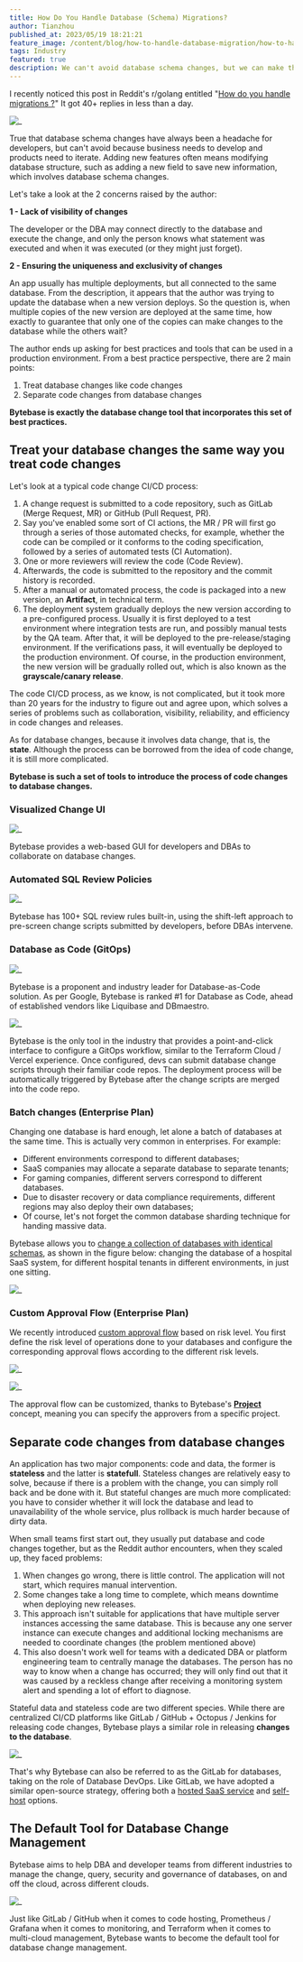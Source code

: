 ```yaml
---
title: How Do You Handle Database (Schema) Migrations?
author: Tianzhou
published_at: 2023/05/19 18:21:21
feature_image: /content/blog/how-to-handle-database-migration/how-to-handle-database-migration-cover.jpg
tags: Industry
featured: true
description: We can't avoid database schema changes, but we can make them less painful. Meeting Bytebase, a database change tool that incorporates the best practices of treating database changes like code changes and separating code changes from database changes.
---
```


I recently noticed this post in Reddit's r/golang entitled "[How do you handle migrations ?](https://www.reddit.com/r/golang/comments/12mypec/how_do_you_handle_migrations/)" It got 40+ replies in less than a day.

![_](/content/blog/how-to-handle-database-migration/reddit.webp)

True that database schema changes have always been a headache for developers, but can't avoid because business needs to develop and products need to iterate. Adding new features often means modifying database structure, such as adding a new field to save new information, which involves database schema changes.

Let's take a look at the 2 concerns raised by the author:

**1 - Lack of visibility of changes**

The developer or the DBA may connect directly to the database and execute the change, and only the person knows what statement was executed and when it was executed (or they might just forget).

**2 - Ensuring the uniqueness and exclusivity of changes**

An app usually has multiple deployments, but all connected to the same database. From the description, it appears that the author was trying to update the database when a new version deploys. So the question is, when multiple copies of the new version are deployed at the same time, how exactly to guarantee that only one of the copies can make changes to the database while the others wait?

The author ends up asking for best practices and tools that can be used in a production environment. From a best practice perspective, there are 2 main points:

1. Treat database changes like code changes
2. Separate code changes from database changes

**Bytebase is exactly the database change tool that incorporates this set of best practices.**

## Treat your database changes the same way you treat code changes

Let's look at a typical code change CI/CD process:

1. A change request is submitted to a code repository, such as GitLab (Merge Request, MR) or GitHub (Pull Request, PR).
2. Say you've enabled some sort of CI actions, the MR / PR will first go through a series of those automated checks, for example, whether the code can be compiled or it conforms to the coding specification, followed by a series of automated tests (CI Automation).
3. One or more reviewers will review the code (Code Review).
4. Afterwards, the code is submitted to the repository and the commit history is recorded.
5. After a manual or automated process, the code is packaged into a new version, an **Artifact**, in technical term.
6. The deployment system gradually deploys the new version according to a pre-configured process. Usually it is first deployed to a test environment where integration tests are run, and possibly manual tests by the QA team. After that, it will be deployed to the pre-release/staging environment. If the verifications pass, it will eventually be deployed to the production environment. Of course, in the production environment, the new version will be gradually rolled out, which is also known as the **grayscale/canary release**.

The code CI/CD process, as we know, is not complicated, but it took more than 20 years for the industry to figure out and agree upon, which solves a series of problems such as collaboration, visibility, reliability, and efficiency in code changes and releases.

As for database changes, because it involves data change, that is, the **state**. Although the process can be borrowed from the idea of code change, it is still more complicated.

**Bytebase is such a set of tools to introduce the process of code changes to database changes.**

### Visualized Change UI

![_](/content/blog/how-to-handle-database-migration/change-ui.webp)

Bytebase provides a web-based GUI for developers and DBAs to collaborate on database changes.

### Automated SQL Review Policies

![_](/content/blog/how-to-handle-database-migration/sql-review-setup.webp)

Bytebase has 100+ SQL review rules built-in, using the shift-left approach to pre-screen change scripts submitted by developers, before DBAs intervene.

### Database as Code (GitOps)

![_](/content/blog/how-to-handle-database-migration/google.webp)

Bytebase is a proponent and industry leader for Database-as-Code solution. As per Google, Bytebase is ranked #1 for Database as Code, ahead of established vendors like Liquibase and DBmaestro.

![_](/content/blog/how-to-handle-database-migration/gitops.webp)

Bytebase is the only tool in the industry that provides a point-and-click interface to configure a GitOps workflow, similar to the Terraform Cloud / Vercel experience. Once configured, devs can submit database change scripts through their familiar code repos. The deployment process will be automatically triggered by Bytebase after the change scripts are merged into the code repo.

### Batch changes (Enterprise Plan)

Changing one database is hard enough, let alone a batch of databases at the same time. This is actually very common in enterprises. For example:

- Different environments correspond to different databases;
- SaaS companies may allocate a separate database to separate tenants;
- For gaming companies, different servers correspond to different databases.
- Due to disaster recovery or data compliance requirements, different regions may also deploy their own databases;
- Of course, let's not forget the common database sharding technique for handing massive data.

Bytebase allows you to [change a collection of databases with identical schemas](/docs/batch-change/multi-tenant-change/), as shown in the figure below: changing the database of a hospital SaaS system, for different hospital tenants in different environments, in just one sitting.

![_](/content/blog/how-to-handle-database-migration/batch-changes.webp)

### Custom Approval Flow (Enterprise Plan)

We recently introduced [custom approval flow](/docs/administration/custom-approval) based on risk level. You first define the risk level of operations done to your databases and configure the corresponding approval flows according to the different risk levels.

![_](/content/blog/how-to-handle-database-migration/custom-approval.webp)

![_](/content/blog/how-to-handle-database-migration/create-approval-flow.webp)

The approval flow can be customized, thanks to Bytebase's [**Project**](/docs/concepts/data-model/#project) concept, meaning you can specify the approvers from a specific project.

## Separate code changes from database changes

An application has two major components: code and data, the former is **stateless** and the latter is **statefull**. Stateless changes are relatively easy to solve, because if there is a problem with the change, you can simply roll back and be done with it. But stateful changes are much more complicated: you have to consider whether it will lock the database and lead to unavailability of the whole service, plus rollback is much harder because of dirty data.

When small teams first start out, they usually put database and code changes together, but as the Reddit author encounters, when they scaled up, they faced problems:

1. When changes go wrong, there is little control. The application will not start, which requires manual intervention.
2. Some changes take a long time to complete, which means downtime when deploying new releases.
3. This approach isn't suitable for applications that have multiple server instances accessing the same database. This is because any one server instance can execute changes and additional locking mechanisms are needed to coordinate changes (the problem mentioned above)
4. This also doesn't work well for teams with a dedicated DBA or platform engineering team to centrally manage the databases. The person has no way to know when a change has occurred; they will only find out that it was caused by a reckless change after receiving a monitoring system alert and spending a lot of effort to diagnose.

Stateful data and stateless code are two different species. While there are centralized CI/CD platforms like GitLab / GitHub + Octopus / Jenkins for releasing code changes, Bytebase plays a similar role in releasing **changes to the database**.

![_](/content/blog/how-to-handle-database-migration/bytebase-landscape.webp)

That's why Bytebase can also be referred to as the GitLab for databases, taking on the role of Database DevOps. Like GitLab, we have adopted a similar open-source strategy, offering both a [hosted SaaS service](https://hub.bytebase.com/workspace) and [self-host](/docs/get-started/install/deploy-with-docker/) options.

## The Default Tool for Database Change Management

Bytebase aims to help DBA and developer teams from different industries to manage the change, query, security and governance of databases, on and off the cloud, across different clouds.

![_](/content/blog/how-to-handle-database-migration/change-query-secure-govern.webp)

Just like GitLab / GitHub when it comes to code hosting, Prometheus / Grafana when it comes to monitoring, and Terraform when it comes to multi-cloud management, Bytebase wants to become the default tool for database change management.
